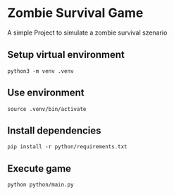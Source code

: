 # Zombie Survival Game
A simple Project to simulate a zombie survival szenario

## Setup virtual environment
```shell
python3 -m venv .venv 
```

## Use environment
```shell
source .venv/bin/activate
```

## Install dependencies 
```shell
pip install -r python/requirements.txt
```

## Execute game
```shell
python python/main.py
```
